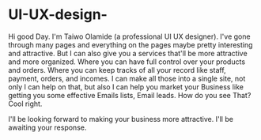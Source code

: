 # UI-UX-design-

Hi good Day.
I'm Taiwo Olamide (a professional UI UX designer). 
I've gone through many pages and everything on the pages maybe pretty interesting and attractive. But I can also give you a services that'll be more attractive and more organized. Where you can have full control over your products and orders. Where you can keep tracks of all your record like staff, payment, orders, and incomes. 
I can make all those into a single site, not only I can help on that, but also I can help you market your Business like getting you some effective Emails lists, Email leads. 
How do you see That? Cool right.

I'll be looking forward to making your business more attractive. 
I'll be awaiting your response.
